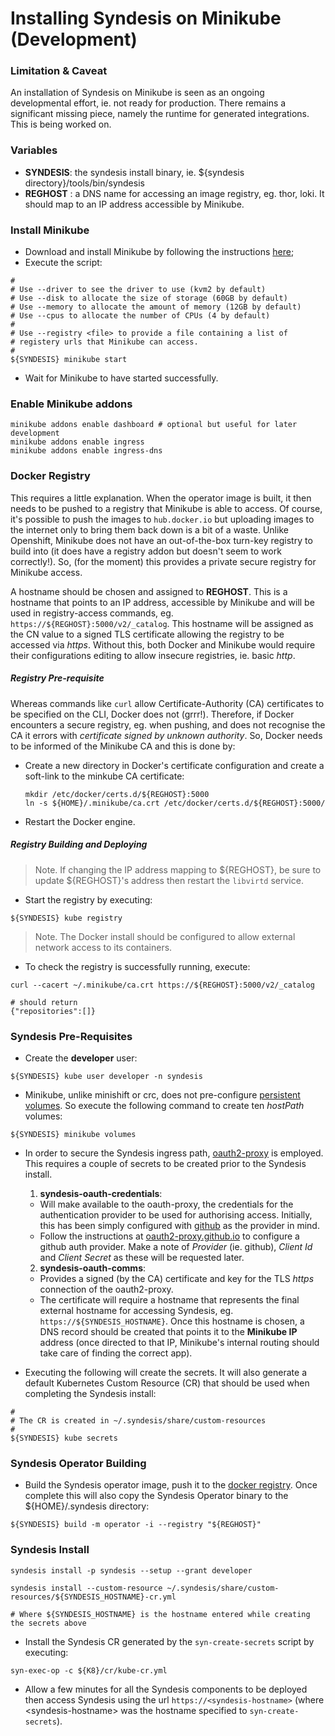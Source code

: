 # Installing Syndesis on Minikube (Development)

### Limitation & Caveat
An installation of Syndesis on Minikube is seen as an ongoing developmental effort, ie. not ready for production. There remains a significant missing piece, namely the runtime for generated integrations. This is being worked on.


### Variables
* **SYNDESIS**: the syndesis install binary, ie. ${syndesis directory}/tools/bin/syndesis
* **REGHOST** : a DNS name for accessing an image registry, eg. thor, loki. It should map to an IP address accessible by Minikube.

### Install Minikube
* Download and install Minikube by following the instructions [here](https://kubernetes.io/docs/tasks/tools/install-minikube);
* Execute the script:
```
#
# Use --driver to see the driver to use (kvm2 by default)
# Use --disk to allocate the size of storage (60GB by default)
# Use --memory to allocate the amount of memory (12GB by default)
# Use --cpus to allocate the number of CPUs (4 by default)
#
# Use --registry <file> to provide a file containing a list of
# registery urls that Minikube can access.
#
${SYNDESIS} minikube start
```
* Wait for Minikube to have started successfully.

### Enable Minikube addons
```
minikube addons enable dashboard # optional but useful for later development
minikube addons enable ingress
minikube addons enable ingress-dns
```

### Docker Registry
This requires a little explanation. When the operator image is built, it then needs to be pushed to a registry that Minikube is able to access. Of course, it's possible to push the images to `hub.docker.io` but uploading images to the internet only to bring them back down is a bit of a waste. Unlike Openshift, Minikube does not have an out-of-the-box turn-key registry to build into (it does have a registry addon but doesn't seem to work correctly!). So, (for the moment) this provides a private secure registry for Minikube access.


A hostname should be chosen and assigned to **REGHOST**. This is a hostname that points to an IP address, accessible by Minikube and will be used in registry-access commands, eg. `https://${REGHOST}:5000/v2/_catalog`. This hostname will be assigned as the CN value to a signed TLS certificate allowing the registry to be accessed via _https_. Without this, both Docker and Minikube would require their configurations editing to allow insecure registries, ie. basic _http_.

##### Registry Pre-requisite
Whereas commands like `curl` allow Certificate-Authority (CA) certificates to be specified on the CLI, Docker does not (grrr!). Therefore, if Docker encounters a secure registry, eg. when pushing, and does not recognise the CA it errors with _certificate signed by unknown authority_. So, Docker needs to be informed of the Minikube CA and this is done by:
* Create a new directory in Docker's certificate configuration and create a soft-link to the minkube CA certificate:
  ```
  mkdir /etc/docker/certs.d/${REGHOST}:5000
  ln -s ${HOME}/.minikube/ca.crt /etc/docker/certs.d/${REGHOST}:5000/
  ```
* Restart the Docker engine.

##### Registry Building and Deploying

>Note. If changing the IP address mapping to ${REGHOST}, be sure to update ${REGHOST}'s address then restart the `libvirtd` service.

 * Start the registry by executing:
 ```
 ${SYNDESIS} kube registry
 ```

>Note. The Docker install should be configured to allow external network access to its containers.

 * To check the registry is successfully running, execute:
 ```
 curl --cacert ~/.minikube/ca.crt https://${REGHOST}:5000/v2/_catalog

 # should return
 {"repositories":[]}
 ```

### Syndesis Pre-Requisites
* Create the **developer** user:
```
${SYNDESIS} kube user developer -n syndesis
```

* Minikube, unlike minishift or crc, does not pre-configure [persistent volumes](https://kubernetes.io/docs/concepts/storage/persistent-volumes). So execute the following command to create ten _hostPath_ volumes:
```
${SYNDESIS} minikube volumes
```

* In order to secure the Syndesis ingress path, [oauth2-proxy](https://github.com/oauth2-proxy/oauth2-proxy) is employed. This requires a couple of secrets to be created prior to the Syndesis install.
  1. **syndesis-oauth-credentials**:
    * Will make available to the oauth-proxy, the credentials for the authentication provider to be used for authorising access. Initially, this has been simply configured with [github](github.com) as the provider in mind.
    * Follow the instructions at [oauth2-proxy.github.io](https://oauth2-proxy.github.io/oauth2-proxy/auth-configuration#github-auth-provider) to configure a github auth provider. Make a note of _Provider_ (ie. github), _Client Id_ and _Client Secret_ as these will be requested later.
  2. **syndesis-oauth-comms**:
    * Provides a signed (by the CA) certificate and key for the TLS _https_ connection of the oauth2-proxy.
    * The certificate will require a hostname that represents the final external hostname for accessing Syndesis, eg. `https://${SYNDESIS_HOSTNAME}`. Once this hostname is chosen, a DNS record should be created that points it to the **Minikube IP** address (once directed to that IP, Minikube's internal routing should take care of finding the correct app).

* Executing the following will create the secrets. It will also generate a default Kubernetes Custom Resource (CR) that should be used when completing the Syndesis install:
```
#
# The CR is created in ~/.syndesis/share/custom-resources
#
${SYNDESIS} kube secrets
```

### Syndesis Operator Building

* Build the Syndesis operator image, push it to the [docker registry](#docker-registry). Once complete this will also copy the Syndesis Operator binary to the ${HOME}/.syndesis directory:

```
${SYNDESIS} build -m operator -i --registry "${REGHOST}"
``` 

### Syndesis Install
```
syndesis install -p syndesis --setup --grant developer
```

```
syndesis install --custom-resource ~/.syndesis/share/custom-resources/${SYNDESIS_HOSTNAME}-cr.yml

# Where ${SYNDESIS_HOSTNAME} is the hostname entered while creating the secrets above
```


* Install the Syndesis CR generated by the `syn-create-secrets` script by executing:
```
syn-exec-op -c ${K8}/cr/kube-cr.yml
```

* Allow a few minutes for all the Syndesis components to be deployed then access Syndesis using the url `https://<syndesis-hostname>` (where \<syndesis-hostname> was the hostname specified to `syn-create-secrets`).
